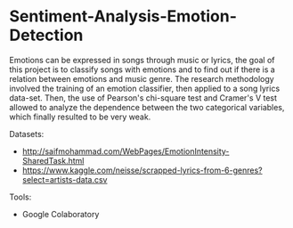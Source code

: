 # Sentiment-Analysis-Emotion-Detection
Emotions can be expressed in songs through music or lyrics, the goal of this project is to classify songs with emotions and to find out if there is a relation between emotions and music genre. The research methodology involved the training of an emotion  classifier, then applied to a song lyrics data-set. Then, the use of Pearson's chi-square test  and Cramer's V test allowed to analyze the dependence between the two categorical variables, which finally resulted to be very weak.

Datasets:
- http://saifmohammad.com/WebPages/EmotionIntensity-SharedTask.html
- https://www.kaggle.com/neisse/scrapped-lyrics-from-6-genres?select=artists-data.csv

Tools:
- Google Colaboratory
